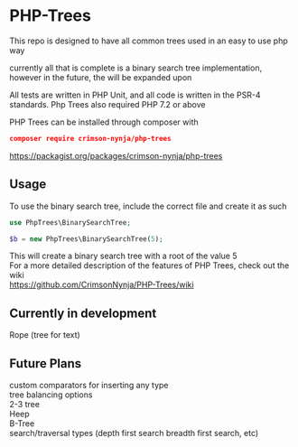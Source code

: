 # PHP-Trees

This repo is designed to have all common trees used in an easy to use php way

currently all that is complete is a binary search tree implementation, however in the future, the will be expanded upon

All tests are written in PHP Unit, and all code is written in the PSR-4 standards. Php Trees also required PHP 7.2 or above

PHP Trees can be installed through composer with

```json
composer require crimson-nynja/php-trees
```

https://packagist.org/packages/crimson-nynja/php-trees

## Usage

To use the binary search tree, include the correct file and create it as such

```php
use PhpTrees\BinarySearchTree;

$b = new PhpTrees\BinarySearchTree(5);
```

This will create a binary search tree with a root of the value 5\
For a more detailed description of the features of PHP Trees, check out the wiki\
<https://github.com/CrimsonNynja/PHP-Trees/wiki>

## Currently in development

Rope (tree for text)

## Future Plans

custom comparators for inserting any type\
tree balancing options\
2-3 tree\
Heep\
B-Tree\
search/traversal types (depth first search breadth first search, etc)
